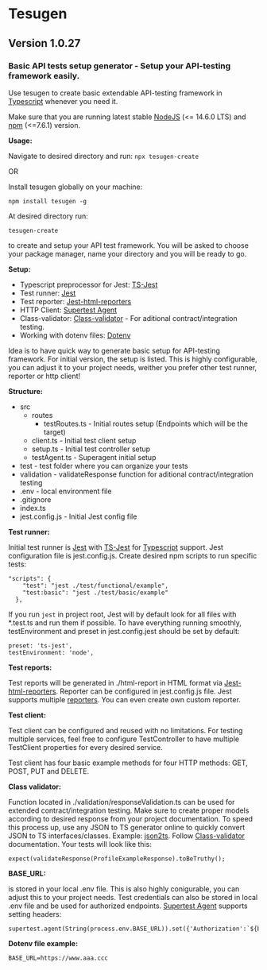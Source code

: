 # **Tesugen**
## Version 1.0.27
### Basic API tests setup generator - Setup your API-testing framework easily.

Use tesugen to create basic extendable API-testing framework in [Typescript](https://www.typescriptlang.org/) whenever you need it.

Make sure that you are running latest stable [NodeJS](https://nodejs.org/en/) (<= 14.6.0 LTS) and [npm](https://docs.npmjs.com/cli/v7/configuring-npm/install) (<=7.6.1) version.

**Usage:**

Navigate to desired directory and run:
```npx tesugen-create```

OR

Install tesugen globally on your machine:

 ```npm install tesugen -g```

At desired directory run: 

```tesugen-create``` 

to create and setup your API test framework.
You will be asked to choose your package manager, name your directory and you will be ready to go.

**Setup:**

* Typescript preprocessor for Jest: [TS-Jest](https://www.npmjs.com/package/ts-jest)
* Test runner: [Jest](https://jestjs.io/)
* Test reporter: [Jest-html-reporters](https://www.npmjs.com/package/jest-html-reporters)
* HTTP Client: [Supertest Agent](https://www.npmjs.com/package/supertest)
* Class-validator: [Class-validator](https://www.npmjs.com/package/class-validator) - For aditional contract/integration testing.
* Working with dotenv files: [Dotenv](https://www.npmjs.com/package/dotenv)

Idea is to have quick way to generate basic setup for API-testing framework. For initial version, the setup is listed. This is highly configurable, you can adjust it to your project needs, weither you prefer other test runner, reporter or http client! 

**Structure:**

- src
    - routes
        - testRoutes.ts - Initial routes setup (Endpoints which will be the target)
    - client.ts - Initial test client setup
    - setup.ts - Initial test controller setup
    - testAgent.ts - Superagent initial setup
- test - test folder where you can organize your tests
- validation - validateResponse function for aditional contract/integration testing
- .env - local environment file
- .gitignore
- index.ts
- jest.config.js - Initial Jest config file


**Test runner:**

Initial test runner is [Jest](https://jestjs.io/) with [TS-Jest](https://www.npmjs.com/package/ts-jest) for [Typescript](https://www.typescriptlang.org/) support. Jest configuration file is jest.config.js. Create desired npm scripts to run specific tests: 
```
"scripts": {
    "test": "jest ./test/functional/example",
    "test:basic": "jest ./test/basic/example"
  },
```
If you run ```jest``` in project root, Jest will by default look for all files with *.test.ts and run them if possible.
To have everything running smoothly, testEnvironment and preset in jest.config.jest should be set by default:

````
preset: 'ts-jest',
testEnvironment: 'node',
````

**Test reports:**

Test reports will be generated in ./html-report in HTML format via [Jest-html-reporters](https://www.npmjs.com/package/jest-html-reporters). Reporter can be configured in jest.config.js file. Jest supports multiple [reporters](https://jestjs.io/docs/configuration#reporters-arraymodulename--modulename-options). You can even create own custom reporter.

**Test client:** 

Test client can be configured and reused with no limitations. For testing multiple services, feel free to configure TestController to have multiple TestClient properties for every desired service.

Test client has four basic example methods for four HTTP methods: GET, POST, PUT and DELETE. 

**Class validator:**

Function located in ./validation/responseValidation.ts can be used for extended contract/integration testing. Make sure to create proper models according to desired response from your project documentation. To speed this process up, use any JSON to TS generator online to quickly convert JSON to TS interfaces/classes. Example: [json2ts](http://json2ts.com/). Follow [Class-validator](https://www.npmjs.com/package/class-validator) documentation. Your tests will look like this: 
```
expect(validateResponse(ProfileExampleResponse).toBeTruthy();
```

**BASE_URL:** 

is stored in your local .env file. This is also highly conigurable, you can adjust this to your project needs. Test credentials can also be stored in local .env file and be used for authorized endpoints. [Supertest Agent](https://www.npmjs.com/package/supertest) supports setting headers: 
```
supertest.agent(String(process.env.BASE_URL)).set({'Authorization':`${bearerToken}`}); 
```

**Dotenv file example:** 

```
BASE_URL=https://www.aaa.ccc
```
